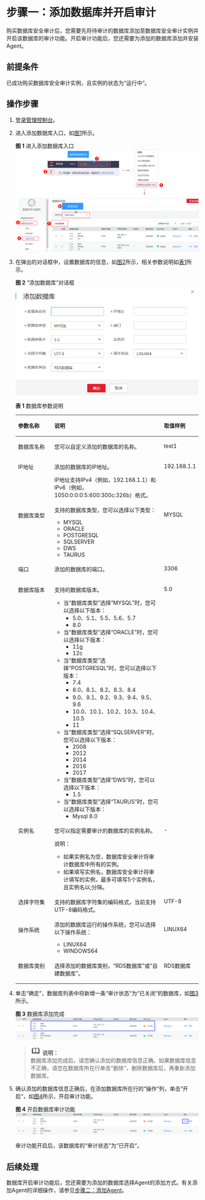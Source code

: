 # 步骤一：添加数据库并开启审计<a name="ZH-CN_TOPIC_0143271182"></a>

购买数据库安全审计后，您需要先将待审计的数据库添加至数据库安全审计实例并开启该数据库的审计功能。开启审计功能后，您还需要为添加的数据库添加并安装Agent。

## 前提条件<a name="section070891116319"></a>

已成功购买数据库安全审计实例，且实例的状态为“运行中“。

## 操作步骤<a name="section10161839244"></a>

1.  [登录管理控制台](https://console.huaweicloud.com/)。
2.  进入添加数据库入口，如[图1](#zh-cn_topic_0111166372_fig4989100164918)所示。

    **图 1**  进入添加数据库入口<a name="zh-cn_topic_0111166372_fig4989100164918"></a>  
    ![](figures/进入添加数据库入口.png "进入添加数据库入口")

3.  在弹出的对话框中，设置数据库的信息，如[图2](#fig1433184615414)所示，相关参数说明如[表1](#table4295843716304)所示。

    **图 2** “添加数据库“对话框<a name="fig1433184615414"></a>  
    ![](figures/添加数据库对话框.png "添加数据库对话框")

    **表 1**  数据库参数说明

    <a name="table4295843716304"></a>
    <table><thead align="left"><tr id="row4338993216304"><th class="cellrowborder" valign="top" width="21.02%" id="mcps1.2.4.1.1"><p id="p2492361616304"><a name="p2492361616304"></a><a name="p2492361616304"></a>参数名称</p>
    </th>
    <th class="cellrowborder" valign="top" width="60.980000000000004%" id="mcps1.2.4.1.2"><p id="p554697916304"><a name="p554697916304"></a><a name="p554697916304"></a>说明</p>
    </th>
    <th class="cellrowborder" valign="top" width="18%" id="mcps1.2.4.1.3"><p id="p4665219216304"><a name="p4665219216304"></a><a name="p4665219216304"></a>取值样例</p>
    </th>
    </tr>
    </thead>
    <tbody><tr id="row3896937416304"><td class="cellrowborder" valign="top" width="21.02%" headers="mcps1.2.4.1.1 "><p id="p240275716304"><a name="p240275716304"></a><a name="p240275716304"></a>数据库名称</p>
    </td>
    <td class="cellrowborder" valign="top" width="60.980000000000004%" headers="mcps1.2.4.1.2 "><p id="p6040559116304"><a name="p6040559116304"></a><a name="p6040559116304"></a>您可以自定义添加的数据库的名称。</p>
    </td>
    <td class="cellrowborder" valign="top" width="18%" headers="mcps1.2.4.1.3 "><p id="p5366207016304"><a name="p5366207016304"></a><a name="p5366207016304"></a>test1</p>
    </td>
    </tr>
    <tr id="row1332204111319"><td class="cellrowborder" valign="top" width="21.02%" headers="mcps1.2.4.1.1 "><p id="p33321041237"><a name="p33321041237"></a><a name="p33321041237"></a>IP地址</p>
    </td>
    <td class="cellrowborder" valign="top" width="60.980000000000004%" headers="mcps1.2.4.1.2 "><p id="p153321841736"><a name="p153321841736"></a><a name="p153321841736"></a>添加的数据库的IP地址。</p>
    <p id="p13185634911"><a name="p13185634911"></a><a name="p13185634911"></a>IP地址支持IPv4（例如，192.168.1.1）和IPv6（例如，1050:0:0:0:5:600:300c:326b）格式。</p>
    </td>
    <td class="cellrowborder" valign="top" width="18%" headers="mcps1.2.4.1.3 "><p id="p2332154118311"><a name="p2332154118311"></a><a name="p2332154118311"></a>192.168.1.1</p>
    </td>
    </tr>
    <tr id="row0860165713317"><td class="cellrowborder" valign="top" width="21.02%" headers="mcps1.2.4.1.1 "><p id="p12331342414"><a name="p12331342414"></a><a name="p12331342414"></a>数据库类型</p>
    </td>
    <td class="cellrowborder" valign="top" width="60.980000000000004%" headers="mcps1.2.4.1.2 "><div class="p" id="p5535162119444"><a name="p5535162119444"></a><a name="p5535162119444"></a>支持的数据库类型，您可以选择以下类型：<a name="ul82801415184513"></a><a name="ul82801415184513"></a><ul id="ul82801415184513"><li>MYSQL</li><li>ORACLE</li><li>POSTGRESQL</li><li>SQLSERVER</li><li>DWS</li><li>TAURUS</li></ul>
    </div>
    </td>
    <td class="cellrowborder" valign="top" width="18%" headers="mcps1.2.4.1.3 "><p id="p198613573313"><a name="p198613573313"></a><a name="p198613573313"></a>MYSQL</p>
    </td>
    </tr>
    <tr id="row1319658616304"><td class="cellrowborder" valign="top" width="21.02%" headers="mcps1.2.4.1.1 "><p id="p6229055916304"><a name="p6229055916304"></a><a name="p6229055916304"></a>端口</p>
    </td>
    <td class="cellrowborder" valign="top" width="60.980000000000004%" headers="mcps1.2.4.1.2 "><p id="p1237050416304"><a name="p1237050416304"></a><a name="p1237050416304"></a>添加的数据库的端口。</p>
    </td>
    <td class="cellrowborder" valign="top" width="18%" headers="mcps1.2.4.1.3 "><p id="p6248676616304"><a name="p6248676616304"></a><a name="p6248676616304"></a>3306</p>
    </td>
    </tr>
    <tr id="row16837105815489"><td class="cellrowborder" valign="top" width="21.02%" headers="mcps1.2.4.1.1 "><p id="p11838165817485"><a name="p11838165817485"></a><a name="p11838165817485"></a>数据库版本</p>
    </td>
    <td class="cellrowborder" valign="top" width="60.980000000000004%" headers="mcps1.2.4.1.2 "><p id="p18679358181416"><a name="p18679358181416"></a><a name="p18679358181416"></a>支持的数据库版本。</p>
    <a name="ul10467113114715"></a><a name="ul10467113114715"></a><ul id="ul10467113114715"><li>当<span class="parmname" id="parmname51931736164610"><a name="parmname51931736164610"></a><a name="parmname51931736164610"></a>“数据库类型”</span>选择<span class="parmvalue" id="parmvalue10212440144615"><a name="parmvalue10212440144615"></a><a name="parmvalue10212440144615"></a>“MYSQL”</span>时，您可以选择以下版本：<a name="ul177551201424"></a><a name="ul177551201424"></a><ul id="ul177551201424"><li>5.0、5.1、5.5、5.6、5.7</li><li>8.0</li></ul>
    </li><li>当<span class="parmname" id="parmname12985226164716"><a name="parmname12985226164716"></a><a name="parmname12985226164716"></a>“数据库类型”</span>选择<span class="parmvalue" id="parmvalue69851026164718"><a name="parmvalue69851026164718"></a><a name="parmvalue69851026164718"></a>“ORACLE”</span>时，您可以选择以下版本：<a name="ul215135319476"></a><a name="ul215135319476"></a><ul id="ul215135319476"><li>11g</li><li>12c</li></ul>
    </li><li>当<span class="parmname" id="parmname15421431185310"><a name="parmname15421431185310"></a><a name="parmname15421431185310"></a>“数据库类型”</span>选择<span class="parmvalue" id="parmvalue17543163185312"><a name="parmvalue17543163185312"></a><a name="parmvalue17543163185312"></a>“POSTGRESQL”</span>时，您可以选择以下版本：<a name="ul214119711011"></a><a name="ul214119711011"></a><ul id="ul214119711011"><li>7.4</li><li>8.0、8.1、8.2、8.3、8.4</li><li>9.0、9.1、9.2、9.3、9.4、9.5、9.6</li><li>10.0、10.1、10.2、10.3、10.4、10.5</li><li>11</li></ul>
    </li><li>当<span class="parmname" id="parmname4851146145014"><a name="parmname4851146145014"></a><a name="parmname4851146145014"></a>“数据库类型”</span>选择<span class="parmvalue" id="parmvalue1885114614500"><a name="parmvalue1885114614500"></a><a name="parmvalue1885114614500"></a>“SQLSERVER”</span>时，您可以选择以下版本：<a name="ul1875113219515"></a><a name="ul1875113219515"></a><ul id="ul1875113219515"><li>2008</li><li>2012</li><li>2014</li><li>2016</li><li>2017</li></ul>
    </li><li>当<span class="parmname" id="parmname218717373163"><a name="parmname218717373163"></a><a name="parmname218717373163"></a>“数据库类型”</span>选择<span class="parmvalue" id="parmvalue101871537201618"><a name="parmvalue101871537201618"></a><a name="parmvalue101871537201618"></a>“DWS”</span>时，您可以选择以下版本：<a name="ul174651351173"></a><a name="ul174651351173"></a><ul id="ul174651351173"><li>1.5</li></ul>
    </li><li>当<span class="parmname" id="parmname79851646121619"><a name="parmname79851646121619"></a><a name="parmname79851646121619"></a>“数据库类型”</span>选择<span class="parmvalue" id="parmvalue12985446161611"><a name="parmvalue12985446161611"></a><a name="parmvalue12985446161611"></a>“TAURUS”</span>时，您可以选择以下版本：<a name="ul161111015176"></a><a name="ul161111015176"></a><ul id="ul161111015176"><li>Mysql 8.0</li></ul>
    </li></ul>
    </td>
    <td class="cellrowborder" valign="top" width="18%" headers="mcps1.2.4.1.3 "><p id="p12838105816489"><a name="p12838105816489"></a><a name="p12838105816489"></a>5.0</p>
    </td>
    </tr>
    <tr id="row879719219418"><td class="cellrowborder" valign="top" width="21.02%" headers="mcps1.2.4.1.1 "><p id="p16797162110411"><a name="p16797162110411"></a><a name="p16797162110411"></a>实例名</p>
    </td>
    <td class="cellrowborder" valign="top" width="60.980000000000004%" headers="mcps1.2.4.1.2 "><p id="p8797142114417"><a name="p8797142114417"></a><a name="p8797142114417"></a>您可以指定需要审计的数据库的实例名称。</p>
    <div class="note" id="note1675362510481"><a name="note1675362510481"></a><a name="note1675362510481"></a><span class="notetitle"> 说明： </span><div class="notebody"><a name="ul7132124225315"></a><a name="ul7132124225315"></a><ul id="ul7132124225315"><li>如果实例名为空，数据库安全审计将审计数据库中所有的实例。</li><li>如果填写实例名，数据库安全审计将审计填写的实例，最多可填写5个实例名，且实例名以;分隔。</li></ul>
    </div></div>
    </td>
    <td class="cellrowborder" valign="top" width="18%" headers="mcps1.2.4.1.3 "><p id="p6797421548"><a name="p6797421548"></a><a name="p6797421548"></a>-</p>
    </td>
    </tr>
    <tr id="row2550998316304"><td class="cellrowborder" valign="top" width="21.02%" headers="mcps1.2.4.1.1 "><p id="p5304271416304"><a name="p5304271416304"></a><a name="p5304271416304"></a>选择字符集</p>
    </td>
    <td class="cellrowborder" valign="top" width="60.980000000000004%" headers="mcps1.2.4.1.2 "><p id="p18798159172320"><a name="p18798159172320"></a><a name="p18798159172320"></a>支持的数据库字符集的编码格式，当前支持UTF-8编码格式。</p>
    </td>
    <td class="cellrowborder" valign="top" width="18%" headers="mcps1.2.4.1.3 "><p id="p64106164142025"><a name="p64106164142025"></a><a name="p64106164142025"></a>UTF-8</p>
    </td>
    </tr>
    <tr id="row2795329327"><td class="cellrowborder" valign="top" width="21.02%" headers="mcps1.2.4.1.1 "><p id="p67976298218"><a name="p67976298218"></a><a name="p67976298218"></a>操作系统</p>
    </td>
    <td class="cellrowborder" valign="top" width="60.980000000000004%" headers="mcps1.2.4.1.2 "><div class="p" id="p5792181012523"><a name="p5792181012523"></a><a name="p5792181012523"></a>添加的数据库运行的操作系统，您可以选择以下操作系统：<a name="ul522785945218"></a><a name="ul522785945218"></a><ul id="ul522785945218"><li>LINUX64</li><li>WINDOWS64</li></ul>
    </div>
    </td>
    <td class="cellrowborder" valign="top" width="18%" headers="mcps1.2.4.1.3 "><p id="p13797152919215"><a name="p13797152919215"></a><a name="p13797152919215"></a>LINUX64</p>
    </td>
    </tr>
    <tr id="row1947434711537"><td class="cellrowborder" valign="top" width="21.02%" headers="mcps1.2.4.1.1 "><p id="p20475154765315"><a name="p20475154765315"></a><a name="p20475154765315"></a>数据库类别</p>
    </td>
    <td class="cellrowborder" valign="top" width="60.980000000000004%" headers="mcps1.2.4.1.2 "><p id="p204756474533"><a name="p204756474533"></a><a name="p204756474533"></a>选择添加的数据库类别，<span class="parmvalue" id="parmvalue183298115614"><a name="parmvalue183298115614"></a><a name="parmvalue183298115614"></a>“RDS数据库”</span>或<span class="parmvalue" id="parmvalue31381012175613"><a name="parmvalue31381012175613"></a><a name="parmvalue31381012175613"></a>“自建数据库”</span>。</p>
    </td>
    <td class="cellrowborder" valign="top" width="18%" headers="mcps1.2.4.1.3 "><p id="p1647511471539"><a name="p1647511471539"></a><a name="p1647511471539"></a>RDS数据库</p>
    </td>
    </tr>
    </tbody>
    </table>

4.  单击“确定“，数据库列表中将新增一条“审计状态“为“已关闭“的数据库，如[图3](#fig977312338295)所示。

    **图 3**  数据库添加完成<a name="fig977312338295"></a>  
    ![](figures/数据库添加完成.png "数据库添加完成")

    >![](public_sys-resources/icon-note.gif) **说明：**   
    >数据库添加完成后，请您确认添加的数据库信息正确。如果数据库信息不正确，请您在数据库所在行单击“删除“，删除数据库后，再重新添加数据库。  

5.  确认添加的数据库信息正确后，在添加数据库所在行的“操作“列，单击“开启“，如[图4](#fig8199151313516)所示，开启审计功能。

    **图 4**  开启数据库审计功能<a name="fig8199151313516"></a>  
    ![](figures/开启数据库审计功能.png "开启数据库审计功能")

    审计功能开启后，该数据库的“审计状态“为“已开启“。


## 后续处理<a name="section752465111403"></a>

数据库开启审计功能后，您还需要为添加的数据库选择Agent的添加方式。有关添加Agent的详细操作，请参见[步骤二：添加Agent](步骤二-添加Agent.md)。

